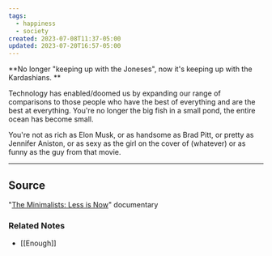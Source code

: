 ```yaml
---
tags:
  - happiness
  - society
created: 2023-07-08T11:37-05:00
updated: 2023-07-20T16:57-05:00
---
```

**No longer "keeping up with the Joneses", now it's keeping up with the Kardashians. **

Technology has enabled/doomed us by expanding our range of comparisons to those people who have the best of everything and are the best at everything. You're no longer the big fish in a small pond, the entire ocean has become small. 

You're not as rich as Elon Musk, or as handsome as Brad Pitt, or pretty as Jennifer Aniston, or as sexy as the girl on the cover of (whatever) or as funny as the guy from that movie. 

---

## Source

"[The Minimalists: Less is Now](https://www.imdb.com/title/tt13583144/)" documentary

### Related Notes
- [[Enough]]